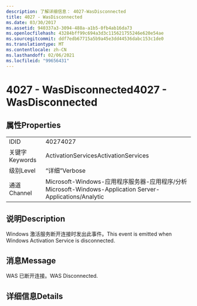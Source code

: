 ```yaml
---
description: 了解详细信息： 4027-WasDisconnected
title: 4027 - WasDisconnected
ms.date: 03/30/2017
ms.assetid: 940337a3-3094-488a-a1b5-0fb4ab16da73
ms.openlocfilehash: 43284bff99c694a3d3c115621755246e620e54ae
ms.sourcegitcommit: ddf7edb67715a5b9a45e3dd44536dabc153c1de0
ms.translationtype: MT
ms.contentlocale: zh-CN
ms.lasthandoff: 02/06/2021
ms.locfileid: "99656431"
---
```

# <a name="4027---wasdisconnected"></a><span data-ttu-id="d659b-103">4027 - WasDisconnected</span><span class="sxs-lookup"><span data-stu-id="d659b-103">4027 - WasDisconnected</span></span>

## <a name="properties"></a><span data-ttu-id="d659b-104">属性</span><span class="sxs-lookup"><span data-stu-id="d659b-104">Properties</span></span>  
  
|||  
|-|-|  
|<span data-ttu-id="d659b-105">ID</span><span class="sxs-lookup"><span data-stu-id="d659b-105">ID</span></span>|<span data-ttu-id="d659b-106">4027</span><span class="sxs-lookup"><span data-stu-id="d659b-106">4027</span></span>|  
|<span data-ttu-id="d659b-107">关键字</span><span class="sxs-lookup"><span data-stu-id="d659b-107">Keywords</span></span>|<span data-ttu-id="d659b-108">ActivationServices</span><span class="sxs-lookup"><span data-stu-id="d659b-108">ActivationServices</span></span>|  
|<span data-ttu-id="d659b-109">级别</span><span class="sxs-lookup"><span data-stu-id="d659b-109">Level</span></span>|<span data-ttu-id="d659b-110">“详细”</span><span class="sxs-lookup"><span data-stu-id="d659b-110">Verbose</span></span>|  
|<span data-ttu-id="d659b-111">通道</span><span class="sxs-lookup"><span data-stu-id="d659b-111">Channel</span></span>|<span data-ttu-id="d659b-112">Microsoft-Windows-应用程序服务器-应用程序/分析</span><span class="sxs-lookup"><span data-stu-id="d659b-112">Microsoft-Windows-Application Server-Applications/Analytic</span></span>|  
  
## <a name="description"></a><span data-ttu-id="d659b-113">说明</span><span class="sxs-lookup"><span data-stu-id="d659b-113">Description</span></span>  

 <span data-ttu-id="d659b-114">Windows 激活服务断开连接时发出此事件。</span><span class="sxs-lookup"><span data-stu-id="d659b-114">This event is emitted when Windows Activation Service is disconnected.</span></span>  
  
## <a name="message"></a><span data-ttu-id="d659b-115">消息</span><span class="sxs-lookup"><span data-stu-id="d659b-115">Message</span></span>  

 <span data-ttu-id="d659b-116">WAS 已断开连接。</span><span class="sxs-lookup"><span data-stu-id="d659b-116">WAS Disconnected.</span></span>  
  
## <a name="details"></a><span data-ttu-id="d659b-117">详细信息</span><span class="sxs-lookup"><span data-stu-id="d659b-117">Details</span></span>
